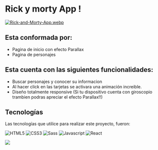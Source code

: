 # Rick y morty App !
[![Rick-and-Morty-App.webp](https://i.postimg.cc/BnFf47YN/Rick-and-Morty-App.webp)](https://postimg.cc/w19Gk2ds)


## Esta conformada por:
* Pagina de inicio con efecto Parallax
* Pagina de personajes

## Esta cuenta con las siguientes funcionalidades:
* Buscar personajes y conocer su informacion
* Al hacer click en las tarjetas se activara una animación increible.
* Diseño totalmente responsive (Si tu dispositivo cuenta con giroscopio trambien podras apreciar el efecto Parallax!!)

## Tecnologías
Las tecnologías que utilice para realizar este proyecto, fueron:


![HTML5](https://img.shields.io/badge/HTML5-E34F26?style=for-the-badge&logo=html5&logoColor=white)
![CSS3](https://img.shields.io/badge/CSS3-1572B6?style=for-the-badge&logo=css3&logoColor=white)
![Sass](https://img.shields.io/badge/Sass-CC6699?style=for-the-badge&logo=sass&logoColor=white)
![Javascript](https://img.shields.io/badge/JavaScript-F7DF1E?style=for-the-badge&logo=javascript&logoColor=black)
![React](https://img.shields.io/badge/React-20232A?style=for-the-badge&logo=react&logoColor=61DAFB)

![](https://github.com/AleCanavire/Rick-y-Morty-App/blob/master/Rick-and-Morty.gif)

